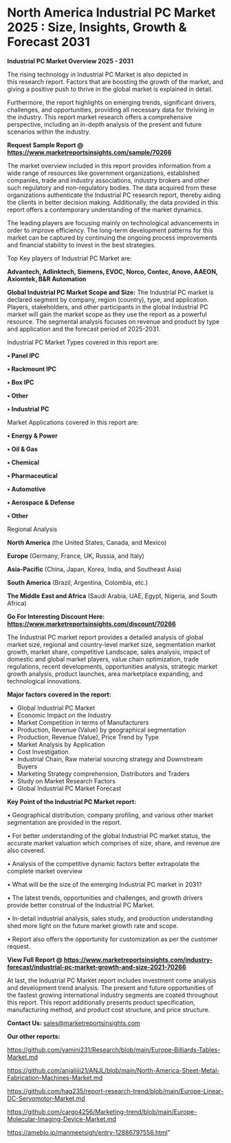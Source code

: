 # North America Industrial PC Market 2025 : Size, Insights, Growth & Forecast 2031

<Strong> Industrial PC Market Overview 2025 - 2031</strong>

The rising technology in Industrial PC Market is also depicted in this research report. Factors that are boosting the growth of the market, and giving a positive push to thrive in the global market is explained in detail.

Furthermore, the report highlights on emerging trends, significant drivers, challenges, and opportunities, providing all necessary data for thriving in the industry. This report market research offers a comprehensive perspective, including an in-depth analysis of the present and future scenarios within the industry.

<strong>Request Sample Report @ <a href=https://www.marketreportsinsights.com/sample/70266>https://www.marketreportsinsights.com/sample/70266</a></strong>

The market overview included in this report provides information from a wide range of resources like government organizations, established companies, trade and industry associations, industry brokers and other such regulatory and non-regulatory bodies. The data acquired from these organizations authenticate the Industrial PC research report, thereby aiding the clients in better decision making. Additionally, the data provided in this report offers a contemporary understanding of the market dynamics.

The leading players are focusing mainly on technological advancements in order to improve efficiency. The long-term development patterns for this market can be captured by continuing the ongoing process improvements and financial stability to invest in the best strategies.

Top Key players of Industrial PC Market are:

<strong>Advantech, Adlinktech, Siemens, EVOC, Norco, Contec, Anovo, AAEON, Axiomtek, B&R Automation</strong>

<strong><b>Global Industrial PC Market Scope and Size:</b></strong>
The Industrial PC market is declared segment by company, region (country), type, and application. Players, stakeholders, and other participants in the global Industrial PC market will gain the market scope as they use the report as a powerful resource. The segmental analysis focuses on revenue and product by type and application and the forecast period of 2025-2031.

Industrial PC Market Types covered in this report are:

<strong>• Panel IPC

• Rackmount IPC

• Box IPC

• Other

• Industrial PC</strong>

Market Applications covered in this report are:

<strong>• Energy & Power

• Oil & Gas

• Chemical

• Pharmaceutical

• Automotive

• Aerospace & Defense

• Other</strong> 

Regional Analysis

<strong>North America</strong> (the United States, Canada, and Mexico)

<strong>Europe</strong> (Germany, France, UK, Russia, and Italy)

<strong>Asia-Pacific</strong> (China, Japan, Korea, India, and Southeast Asia)

<strong>South America</strong> (Brazil, Argentina, Colombia, etc.)

<strong>The Middle East and Africa</strong> (Saudi Arabia, UAE, Egypt, Nigeria, and South Africa)

<strong>Go For Interesting Discount Here: <a href=https://www.marketreportsinsights.com/discount/70266>https://www.marketreportsinsights.com/discount/70266</a></strong>

The Industrial PC market report provides a detailed analysis of global market size, regional and country-level market size, segmentation market growth, market share, competitive Landscape, sales analysis, impact of domestic and global market players, value chain optimization, trade regulations, recent developments, opportunities analysis, strategic market growth analysis, product launches, area marketplace expanding, and technological innovations.

<strong><b>Major factors covered in the report:</b></strong>
<ul>
  <li>Global Industrial PC Market </li>
  <li>Economic Impact on the Industry</li>
  <li>Market Competition in terms of Manufacturers</li>
  <li>Production, Revenue (Value) by geographical segmentation</li>
  <li>Production, Revenue (Value), Price Trend by Type</li>
  <li>Market Analysis by Application</li>
  <li>Cost Investigation</li>
  <li>Industrial Chain, Raw material sourcing strategy and Downstream Buyers</li>
  <li>Marketing Strategy comprehension, Distributors and Traders</li>
  <li>Study on Market Research Factors</li>
  <li>Global Industrial PC Market Forecast</li>
</ul>

<strong><b>Key Point of the Industrial PC Market report:</b></strong>

• Geographical distribution, company profiling, and various other market segmentation are provided in the report.

• For better understanding of the global Industrial PC market status, the accurate market valuation which comprises of size, share, and revenue are also covered.

• Analysis of the competitive dynamic factors better extrapolate the complete market overview

• What will be the size of the emerging Industrial PC market in 2031?

• The latest trends, opportunities and challenges, and growth drivers provide better construal of the Industrial PC Market.

• In-detail industrial analysis, sales study, and production understanding shed more light on the future market growth rate and scope.

• Report also offers the opportunity for customization as per the customer request.

<strong><b>View Full Report @ <a href=https://www.marketreportsinsights.com/industry-forecast/industrial-pc-market-growth-and-size-2021-70266>https://www.marketreportsinsights.com/industry-forecast/industrial-pc-market-growth-and-size-2021-70266</a></b></strong>


At last, the Industrial PC Market report includes investment come analysis and development trend analysis. The present and future opportunities of the fastest growing international industry segments are coated throughout this report. This report additionally presents product specification, manufacturing method, and product cost structure, and price structure.

<strong>Contact Us:</strong>
sales@marketreportsinsights.com

<strong>Our other reports:</strong>

<a href=https://github.com/yamini231/Research/blob/main/Europe-Billiards-Tables-Market.md>https://github.com/yamini231/Research/blob/main/Europe-Billiards-Tables-Market.md</a>

<a href=https://github.com/anjaliiii21/ANJL/blob/main/North-America-Sheet-Metal-Fabrication-Machines-Market.md>https://github.com/anjaliiii21/ANJL/blob/main/North-America-Sheet-Metal-Fabrication-Machines-Market.md</a>

<a href=https://github.com/haq235/report-research-trend/blob/main/Europe-Linear-DC-Servomotor-Market.md>https://github.com/haq235/report-research-trend/blob/main/Europe-Linear-DC-Servomotor-Market.md</a>

<a href=https://github.com/cargo4256/Marketing-trend/blob/main/Europe-Molecular-Imaging-Device-Market.md>https://github.com/cargo4256/Marketing-trend/blob/main/Europe-Molecular-Imaging-Device-Market.md</a>

<a href=https://ameblo.jp/manmeetsigh/entry-12886797556.html>https://ameblo.jp/manmeetsigh/entry-12886797556.html</a>"

